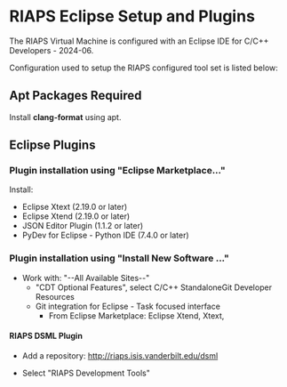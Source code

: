 # RIAPS Eclipse Setup and Plugins

The RIAPS Virtual Machine is configured with an Eclipse IDE for C/C++ Developers - 2024-06.

Configuration used to setup the RIAPS configured tool set is listed below:

## Apt Packages Required

Install **clang-format** using apt.

## Eclipse Plugins

### Plugin installation using "Eclipse Marketplace..."

Install:

* Eclipse Xtext (2.19.0 or later)
* Eclipse Xtend (2.19.0 or later)
* JSON Editor Plugin (1.1.2 or later)
* PyDev for Eclipse - Python IDE (7.4.0 or later)

### Plugin installation using "Install New Software ..."

* Work with: "--All Available Sites--"
  * "CDT Optional Features", select C/C++ StandaloneGit Developer Resources
  * Git integration for Eclipse - Task focused interface
	   - From Eclipse Marketplace:  Eclipse Xtend, Xtext,

#### RIAPS DSML Plugin

* Add a repository:  http://riaps.isis.vanderbilt.edu/dsml

* Select "RIAPS Development Tools"
